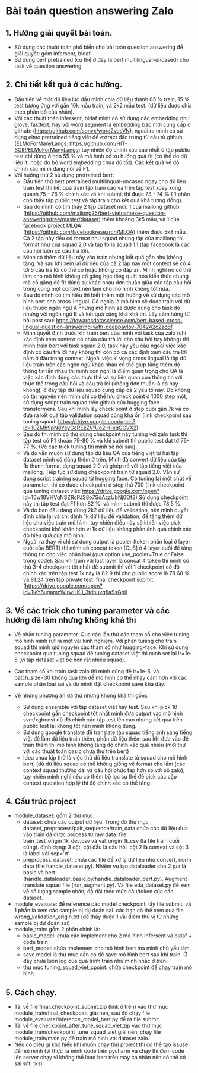 # Bài toán question answering Zalo
## 1. Hướng giải quyết bài toán.
   - Sử dụng các thuật toán phổ biến cho bài toán question answering để giải quyết: gồm infersent, bidaf
   - Sử dụng bert pretrained (cụ thể ở đây là bert multilingual-uncased) cho task về question answering.

## 2. Chi tiết kết quả ở các hướng.
   - Đầu tiên về mặt dữ liệu lúc đầu mình chia dữ liệu thành 85 % train, 15 % test tương ứng với gần 16k mẫu train, 
   và 2k2 mẫu test. (dữ liệu được chia theo phân bố của nhãn).
   - Với các thuật toán infersent, bidaf mình có sử dụng các embedding như glove, fasttext, hay với word segment là 
   embedding báo mới cung cấp ở github: (https://github.com/sonvx/word2vecVN), ngoài ra mình có sử dụng elmo pretrained 
   tiếng việt để extract đặc trưng từ câu từ github (ELMoForManyLangs: https://github.com/HIT-SCIR/ELMoForManyLangs)
   tuy nhiên độ chính xác cao nhất ở tập public test chỉ dừng ở hơn 55 % và mô hình có xu hướng quá fit (có thể do dữ 
   liệu ít, hoặc do bộ word embedding chưa đủ tốt). Các kết quả về độ chính xác mình đang nói về F1.
   - Với hướng thứ 2 sử dụng pretrained bert:
        + Đầu tiên thử bert pretrained multilingual-uncased ngay cho dữ liệu train test thì kết quả train tập train cao
        và trên tập test xoay xung quanh 75 - 76 % chính xác và khi submit thì được 73 - 74 % ( 1 phần cho thấy tập 
        public test và tập train cho kết quả khá tương đồng).    
        + Sau đó mình có tìm thấy 2 tập dataset mới: 1 của mailong github: 
        (https://github.com/mailong25/bert-vietnamese-question-answering/tree/master/dataset) 
        thêm khoảng 3k5 mẫu, và 1 của facebook project MLQA: (https://github.com/facebookresearch/MLQA) thêm được 5k8 mẫu. 
        Cả 2 tập này đều có format như squad nhưng tập của maillong thì format như của squad 2.0 và tập fb là squad 1.1
        (tập facebook là các câu hỏi luôn có câu trả lời).
        + Mình có thêm dữ liệu này vào train nhưng kết quả gần như không tăng. Và sau khi xem lại dữ liệu của cả 2 tập
        này một context sẽ có 4 tới 5 câu trả lời có thể có hoặc không có đáp án. Mình nghĩ nó có thể làm cho mô hình 
        không cố gắng học tổng quát hóa kiến thức chung mà cố gắng để fit đúng sự khác nhau đơn thuần giữa các tập câu 
        hỏi trong cùng một context nên làm cho mô hình không tốt nữa.
        + Sau đó mình có tìm hiểu thì biết thêm một hướng về sử dụng các mô hình bert cho cross-lingual. Có nghĩa là 
        mô hình sẽ được train với dữ liệu thuộc ngôn ngữ A nhưng mô hình sẽ được dùng cho task đó nhưng với ngôn ngữ B
        và kết quả cũng khá khả thi. Lấy cảm hứng từ bài post sau: 
        https://towardsdatascience.com/bert-based-cross-lingual-question-answering-with-deeppavlov-704242c2ac6f.        
        + Mình quyết định trước khi train bert của mình với task của zalo (chỉ xác định xem context có chứa câu trả lời
        cho câu hỏi hay không) thì mình train bert với task squad 2.0, task này yêu cầu ngoài việc xác định có câu 
        trả lời hay không thì còn có cả xác định xem câu trả lời nằm ở đâu trong context. Ngoài việc kì vọng cross 
        lingual là tập dữ liệu train trên các ngôn ngữ khác nhau có thể giúp tăng thêm độ thông tin lẫn nhau thì mình còn 
        nghĩ là điểm quan trọng cho QA là việc xác định đúng các thực thể và sự liên quan của thông tin với thực thể 
        trong câu hỏi và câu trả lời (không đơn thuần là có hay không), ở đây tập dữ liệu squad cung cấp cả 2 yếu tố này.
        Do không có tài nguyên nên mình chỉ có thể lưu check point ở 1000 step một, sử dụng script train squad trên 
        github của hugging face - transformers. Sau khi mình lấy check point ở step cuối gần 7k và có đưa ra kết quả 
        tập validation squad cũng khá ổn (link checkpoint sau tuning squad: 
        https://drive.google.com/open?id=10ZMb9pNdYeyGcREzZVfUo2iH-sqGGVX2)
        + Sau đó thì mình có thử dùng checkpoint này tuning với zalo task thì tập test có F1 khoản 79-80 % và khi submit
        thì public test đạt từ 76-77 %. (Về các trick tuning thì mình sẽ nói sau). 
        + Và do vẫn muốn sử dụng tập dữ liệu QA của tiếng việt từ hai tập dataset mình có dùng thêm ở trên. Mình 
        đã convert dữ liệu của tập fb thành format dạng squad 2.0 và ghép nó với tập tiếng việt của mailong. Tiếp tục sử 
        dụng checkpoint train từ squad 2.0. Vẫn sử dụng script training squad từ hugging face. Có tuning lại một chút về
        parameter. thì có được checkpoint ở step thứ 700 (link checkpoint qua tuning dataset việt: 
        https://drive.google.com/open?id=10w18VHVqNSZRcPJS8o7SdAzzUbNj0Of3) 
        Sử dụng checkpoint này thì tập test đạt F1 hơn 82 %. và mình submit thì được 78,5 %.
        + Và do ban đầu dang dùng 2k2 dữ liệu để validation, nên mình quyết định chia lại và chỉ dành 1k dữ liệu để 
        validation, để tăng thêm dữ liệu cho việc train mô hình, tuy nhiên điều này sẽ khiến việc pick checkpoint khó 
        khăn hơn vì 1k dữ liệu không phản ánh quá chính xác độ hiệu quả của mô hình.
        + Ngoài ra thay vì chỉ sử dụng output là pooler (token phân loại ở layer cuối của BERT) thì mình có concat
        token [CLS] ở 4 layer cuối để tăng thông tin cho việc phân loại (qua option use_pooler=True or False trong code).
        Sau khi train với last layer là concat 4 token thì mình có thử 3-4 checkpoint tốt nhất để submit thì với 1 
        checkpoint có độ chính xác trên tập test 1k này là 82.9 thì cho public score là 78.68 % và 81.24 trên tập private 
        test.
        final checkpoint submit: (https://drive.google.com/open?id=1ieY6ugamzWirwHKJ_3tdhuvqfiaSsGpj)
    
## 3. Về các trick cho tuning parameter và các hướng đã làm nhưng không khả thi
  - Về phần tuning parameter. Qua các lần thử các tham số cho việc tuning mô hình mình rút ra một vài kinh nghiệm. Với 
  phần tuning cho train squad thì mình giữ nguyên các tham số như hugging-face. Khi sử dụng checkpoint qua tuning squad 
  để tuning dataset việt thì mình set lại lr=1e-5 (vì tập dataset việt bé hơn rất nhiều squad). 
  - Các tham số khi train task zalo thì mình cũng để lr=1e-5, và batch_size=30 không quá lớn để mô hình có thể nhạy cảm 
  hơn với các sample phân loại sai và do mình đặt checkpoint save khá dày.
  
  - Về những phương án đã thử nhưng không khả thi gồm: 
    + Sử dụng ensemble với tập dataset việt hay test. Sau khi pick 10 checkpoint gần checkpoint tốt nhất mình đưa output 
    vào mô hình svm/xgboost dù độ chính xác tập test lên cao nhưng kết quả trên public test lại không tốt nên mình không
    dùng.
    + Sử dụng google translate để translate tập squad tiếng anh sang tiếng việt để làm dữ liệu train thêm, phần dữ liệu 
    thêm sau khi đưa vào để train thêm thì mô hình không tăng độ chính xác quá nhiều (mới thử với các thuật toán basic 
    chưa thử trên bert) 
    + Idea chưa kịp thử là việc thử dữ liệu translate từ squad cho mô hình bert, (dù dữ liệu squad có thể không giống về 
    format cho lắm (các context squad thường dài và câu hỏi phức tạp hơn so với bộ zalo), tuy nhiên mình nghĩ nếu có thêm 
    bộ lọc cụ thể để pick các cặp context question hợp lý thì độ chính xác có thể tăng.    

## 4. Cấu trúc project
  - module_dataset: gồm 2 thư mục:
    + dataset: chứa các output dữ liệu. Trong đó thư mục dataset_preprocess/pair_sequence/train_data chứa các dữ liệu đưa
  vào train đã được process từ raw data. file train_test_origin_1k_dev.csv  và val_origin_1k.csv (là file train cuối cùng).
  định dạng: 3 cột, cột đầu là câu hỏi, cột 2 là context và cột 3 là label với sep='\t'
    + preprocess_dataset: chứa các file để xử lý dữ liệu như convert, norm data (file handle_dataset.py). Nhiệm vụ tạo 
  dataloader cho 2 p/a là basic và bert (handle_dataloader_basic.py/handle_dataloader_bert.py). Augment translate squad 
  file (run_augment.py). Và file eda_dataset.py để xem về số lượng sample nhãn, độ dài theo mức câu/token của các dataset.
  - module_evaluate: để reference các model checkpoint, lấy file submit, và 1 phần là xem các sample bị dự đoán sai.
  các bạn có thể xem qua file wrong_validation_origin.txt (để thấy được 1 vài điểm thú vị từ những sample bị dự đoán sai)
  - module_train: gồm 2 phần chính là:
    + basic_model: chứa các implement cho 2 mô hình infersent và bidaf + code train 
    + bert_model: chứa implement cho mô hình bert mà mình chủ yếu làm. 
    + save model là thư mục cần có để save mô hình bert sau khi train. Ở đây chứa luôn log của quá trình train như mình 
    nhắc ở trên.
    + thư mục tuning_squad_viet_cpoint: chứa checkpoint để chạy train mô hình.

## 5. Cách chạy.
  - Tải về file final_checkpoint_submit.zip (link ở trên) vào thư mục module_train/final_checkpoint giải nén, sau đó 
  chạy file module_evaluate/inference_model_bert.py để ra file submit.
  - Tải về file checkpoint_after_tune_squad_viet.zip vào thư mục module_train/checkpoint_tune_squad_viet giải nén, chạy
  file module_train/main.py để train mô hình với dataset zalo. 
  - Nếu có điều gì khó hiểu khi muốn chạy thử project thì có thể tạo issuse để hỏi mình (vì thực ra mình code trên pycharm 
  và chạy thì đem code lên server chạy vì không thể load bert trên máy cá nhân nên có thể có sai sót, tks)
